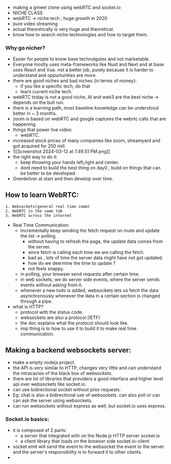 
- making a gmeet clone using webRTC and socket.io
- NICHE CLASS 
- webRTC -> niche tech ; huge growth in 2020
- pure video streaming 
- actual theoretically is very huge and theoretical.
- know how to search niche technologies and how to target them.
### Why go nicher?
- Easier for people to know base technolgoies and not marketable.
- Everyone mostly uses meta-frameworks like Nuxt and Next and at base uses React and Vue. not a better job, purely because it is harder to understand and oppurtunities are more.
- there are good niches and bad niches (in terms of money):
	- if you like a specific tech, do that 
	- learn current niche tech.
- webRTC today is not a good niche, AI and web3 are the best niche -> depends on the bull run.
- there is a learning path, most baseline knowledge can be understood better in ~ 3 months.
- zoom is based on webRTC and google captures the webrtc calls that are happening.
- things that power live video:
	- webRTC.
- increased stock prices of many companies like zoom, streamyard and got acquired for 250 mill.
- ![[Screenshot 2024-03-12 at 7.49.51 PM.png]]
- the right way to do it:
	- keep throwing your hands left,right and center. 
	- dont need to build the best thing on day0 , build on things that can be better to be developed.
- Overdeliver at start and then develop over time.
## How to learn WebRTC:
	1. Websockets(general real time comm)
	2. WebRTC in the same tab 
	3. WebRTC across the internet
- Real Time Communication:
	- Incrementally keep sending the fetch request on route and update the list  -> polling.
		- without having to refresh the page, the update data comes from the server.
		- since fetch is calling each time we are calling the fetch.
		- bad as , lots of time the server data might have not got updated.
		- how do we deermine the time to update ?
		- not feels snappy.
	- in polling, your browser send requests after certain time.
	- in web sockets, we do server side events, where the server sends events without asking from it.
	- whenever a new todo is added, websockets lets us fetch the data asynchronously whenever the data in a certain section is changed through a pipe.
- what is HTTP?
	- protocol with the status code.
	- websockets are also a protocol.(IETF)
	- the doc explains what the protocol should look like.
	- imp thing is to how to use it to build it to make real time communication.
## Making a backend websockets server:
- make a empty nodejs project.
- the API is very similar to HTTP, changes very little and can understand the intracacies of the black box of websockets.
- there are lot of libraries that providers a good interface and higher level api over websockets like socket.io.
- can use bidirectional socket without prior requests.
- Eg: chat is also a bidirectional use of websockets. can also poll or can can ask the server using websockets.
- can run websockets without express as well, but socket.io uses express.
### Socket.io basics:
- it is composed of 2 parts:
	- a server that integrated with on the Node.js HTTP server socket.io
	- a client library that loads on the browser side socket.io-client
- socket.emit will send the event to the websocket the event to the server and the server's responsibility is to forward it to other clients.
- 